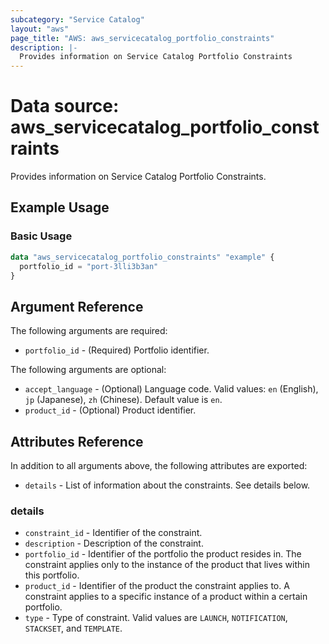 ```yaml
---
subcategory: "Service Catalog"
layout: "aws"
page_title: "AWS: aws_servicecatalog_portfolio_constraints"
description: |-
  Provides information on Service Catalog Portfolio Constraints
---
```


# Data source: aws_servicecatalog_portfolio_constraints

Provides information on Service Catalog Portfolio Constraints.

## Example Usage

### Basic Usage

```terraform
data "aws_servicecatalog_portfolio_constraints" "example" {
  portfolio_id = "port-3lli3b3an"
}
```

## Argument Reference

The following arguments are required:

* `portfolio_id` - (Required) Portfolio identifier.

The following arguments are optional:

* `accept_language` - (Optional) Language code. Valid values: `en` (English), `jp` (Japanese), `zh` (Chinese). Default value is `en`.
* `product_id` - (Optional) Product identifier.

## Attributes Reference

In addition to all arguments above, the following attributes are exported:

* `details` - List of information about the constraints. See details below.

### details

* `constraint_id` - Identifier of the constraint.
* `description` - Description of the constraint.
* `portfolio_id` - Identifier of the portfolio the product resides in. The constraint applies only to the instance of the product that lives within this portfolio.
* `product_id` - Identifier of the product the constraint applies to. A constraint applies to a specific instance of a product within a certain portfolio.
* `type` - Type of constraint. Valid values are `LAUNCH`, `NOTIFICATION`, `STACKSET`, and `TEMPLATE`.
